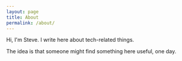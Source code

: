```yaml
---
layout: page
title: About
permalink: /about/
---
```


Hi, I'm Steve.  I write here about tech-related things.

The idea is that someone might find something here useful, one day.
